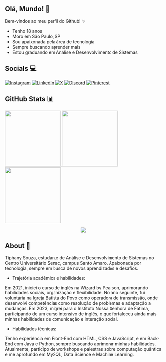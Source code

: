 ## Olá, Mundo! 👀 


Bem-vindos ao meu perfil do Github! ✨

- Tenho 18 anos
- Moro em São Paulo, SP
- Sou apaixonada pela área de tecnologia
- Sempre buscando aprender mais
- Estou graduando em Análise e Desenvolvimento de Sistemas


## Socials 💻
[![Instagram](https://img.shields.io/badge/Instagram-%23E4405F.svg?logo=Instagram&logoColor=white)](https://www.instagram.com/__158575/) [![LinkedIn](https://img.shields.io/badge/LinkedIn-%230077B5.svg?logo=linkedin&logoColor=white)](https://www.linkedin.com/in/tiphany-souza-vieira-4b94841b6/) [![X](https://img.shields.io/badge/X-black.svg?logo=X&logoColor=white)](https://x.com/@__jsnx) [![Discord](https://img.shields.io/badge/Discord-%237289DA.svg?logo=discord&logoColor=white)](https://discord.gg/tiphy) [![Pinterest](https://img.shields.io/badge/Pinterest-%23E60023.svg?logo=Pinterest&logoColor=white)](https://pinterest.com/arroz_docer) 


## GitHub Stats 📊
 <div aling="center">
<a href="https://github.com/tiphy">
<img loading="lazy" height="180em" src="https://github-readme-stats.vercel.app/api/top-langs/?username=tiphy&layout=compact&langs_count=7&theme=tokyonight&hide_border=true&locale=pt-br"/>
<img loading="lazy" height="180em" src="https://github-readme-stats.vercel.app/api?username=tiphy&show_icons=true&theme=tokyonight&hide_border=true&locale=pt-br&include_all_commits=true&count_private=true"/>
<img loading="lazy" height="180em" src="https://nirzak-streak-stats.vercel.app/?user=tiphy&theme=tokyonight&hide_border=true"/>
</div>



<p align="center">
  <a href="https://skillicons.dev">
    <img src="https://skillicons.dev/icons?i=html,css,js,python,java,mysql,figma,windows,vscode" />
  </a>
</p>


## About 🌱
Tiphany Souza, estudante de Análise e Desenvolvimento de Sistemas no Centro Universitário Senac, campus Santo Amaro. Apaixonada por tecnologia, sempre em busca de novos aprendizados e desafios. 

- Trajetória acadêmica e habilidades:
  
Em 2021, iniciei o curso de inglês na Wizard by Pearson, aprimorando habilidades sociais, organização e flexibilidade. No ano seguinte, fui voluntária na Igreja Batista do Povo como operadora de transmissão, onde desenvolvi competências como resolução de problemas e adaptação a mudanças. Em 2023, migrei para o Instituto Nossa Senhora de Fátima, participando de um curso intensivo de inglês, o que fortaleceu ainda mais minhas habilidades de comunicação e interação social.

- Habilidades técnicas:
  
Tenho experiência em Front-End com HTML, CSS e JavaScript, e em Back-End com Java e Python, sempre buscando aprimorar minhas habilidades. Atualmente, participo de workshops e palestras sobre computação quântica e me aprofundo em MySQL, Data Science e Machine Learning.



